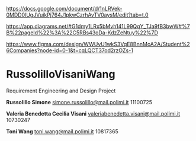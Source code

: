 https://docs.google.com/document/d/1nLRVek-0MDD0lUgJVuikPj764J1pkwCzrhAvTV0aysM/edit?tab=t.0

https://app.diagrams.net/#G1dmy1LRx5bMvh141L99QqY_TJa9fB3bwW#%7B%22pageId%22%3A%22C5RBs43oDa-KdzZeNtuy%22%7D

https://www.figma.com/design/WWUvU1wkS3VqE8BnnMoA2A/Student%26Companies?node-id=0-1&t=cqLQCT37od2rzOZs-1

# RussolilloVisaniWang
Requirement Engineering and Design Project

**Russolillo Simone**
simone.russolillo@mail.polimi.it
11100725

**Valeria Benedetta Cecilia Visani**
valeriabenedetta.visani@mail.polimi.it
10730247

**Toni Wang**
toni.wang@mail.polimi.it
10817365
